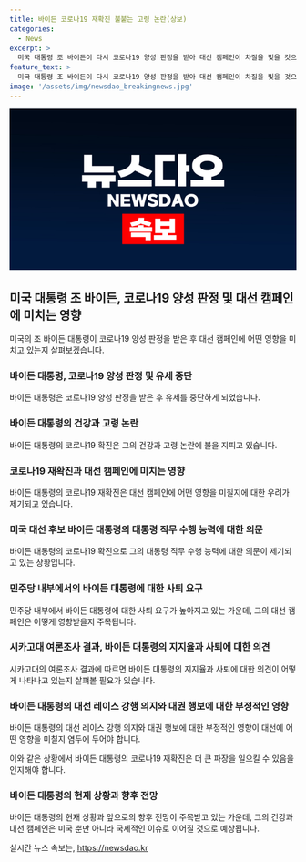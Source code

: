 ```yaml
---
title: 바이든 코로나19 재확진 불붙는 고령 논란(상보)
categories:
  - News
excerpt: >
  미국 대통령 조 바이든이 다시 코로나19 양성 판정을 받아 대선 캠페인이 차질을 빚을 것으로 보인다. 건강과 인지력 논란은 더욱 심화되고 있는 가운데, 사퇴 압박과 관련해 논란이 커지고 있다. 바이든 대통령이 코로나19에 걸린 소식은 눈길을 끄며, 민주당 내부에서도 사퇴를 요구하는 목소리가 나오고 있다. 바이든 대통령의 코로나19 재확진은 대선 레이스에 부정적인 영향을 미칠 것으로 예상되며, 대선 후보에서 물러나야 한다는 응답이 늘어나고 있다.
feature_text: >
  미국 대통령 조 바이든이 다시 코로나19 양성 판정을 받아 대선 캠페인이 차질을 빚을 것으로 보인다. 건강과 인지력 논란은 더욱 심화되고 있는 가운데, 사퇴 압박과 관련해 논란이 커지고 있다. 바이든 대통령이 코로나19에 걸린 소식은 눈길을 끄며, 민주당 내부에서도 사퇴를 요구하는 목소리가 나오고 있다. 바이든 대통령의 코로나19 재확진은 대선 레이스에 부정적인 영향을 미칠 것으로 예상되며, 대선 후보에서 물러나야 한다는 응답이 늘어나고 있다.
image: '/assets/img/newsdao_breakingnews.jpg'
---
```


<p><img src="/assets/img/newsdao_breakingnews.jpg" alt="implanttips 속보" /></p>

<h2 data-ke-size="size26">미국 대통령 조 바이든, 코로나19 양성 판정 및 대선 캠페인에 미치는 영향</h2>

<p data-ke-size="size16">미국의 조 바이든 대통령이 코로나19 양성 판정을 받은 후 대선 캠페인에 어떤 영향을 미치고 있는지 살펴보겠습니다.</p>

<h3><b>바이든 대통령, 코로나19 양성 판정 및 유세 중단</b></h3>

<p data-ke-size="size16">바이든 대통령은 코로나19 양성 판정을 받은 후 유세를 중단하게 되었습니다.</p>

<h3><b>바이든 대통령의 건강과 고령 논란</b></h3>

<p data-ke-size="size16">바이든 대통령의 코로나19 확진은 그의 건강과 고령 논란에 불을 지피고 있습니다.</p>

<h3><b>코로나19 재확진과 대선 캠페인에 미치는 영향</b></h3>

<p data-ke-size="size16">바이든 대통령의 코로나19 재확진은 대선 캠페인에 어떤 영향을 미칠지에 대한 우려가 제기되고 있습니다.</p>

<h3><b>미국 대선 후보 바이든 대통령의 대통령 직무 수행 능력에 대한 의문</b></h3>

<p data-ke-size="size16">바이든 대통령의 코로나19 확진으로 그의 대통령 직무 수행 능력에 대한 의문이 제기되고 있는 상황입니다.</p>

<h3><b>민주당 내부에서의 바이든 대통령에 대한 사퇴 요구</b></h3>

<p data-ke-size="size16">민주당 내부에서 바이든 대통령에 대한 사퇴 요구가 높아지고 있는 가운데, 그의 대선 캠페인은 어떻게 영향받을지 주목됩니다.</p>

<h3><b>시카고대 여론조사 결과, 바이든 대통령의 지지율과 사퇴에 대한 의견</b></h3>

<p data-ke-size="size16">시카고대의 여론조사 결과에 따르면 바이든 대통령의 지지율과 사퇴에 대한 의견이 어떻게 나타나고 있는지 살펴볼 필요가 있습니다.</p>

<h3><b>바이든 대통령의 대선 레이스 강행 의지와 대권 행보에 대한 부정적인 영향</b></h3>

<p data-ke-size="size16">바이든 대통령의 대선 레이스 강행 의지와 대권 행보에 대한 부정적인 영향이 대선에 어떤 영향을 미칠지 염두에 두어야 합니다.</p>

<p data-ke-size="size16">이와 같은 상황에서 바이든 대통령의 코로나19 재확진은 더 큰 파장을 일으킬 수 있음을 인지해야 합니다.</p>

<h3><b>바이든 대통령의 현재 상황과 향후 전망</b></h3>

<p data-ke-size="size16">바이든 대통령의 현재 상황과 앞으로의 향후 전망이 주목받고 있는 가운데, 그의 건강과 대선 캠페인은 미국 뿐만 아니라 국제적인 이슈로 이어질 것으로 예상됩니다.</p>
실시간 뉴스 속보는, <a href="https://newsdao.kr" rel="dofollow">https://newsdao.kr</a>


